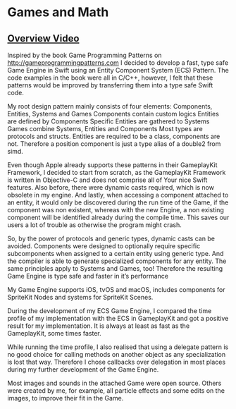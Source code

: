 # Games and Math

## [Overview Video](https://www.youtube.com/watch?v=95x6WlrhlG4)

Inspired by the book Game Programming Patterns on http://gameprogrammingpatterns.com I decided to develop a fast, type safe Game Engine in Swift using an Entity Component System (ECS) Pattern. The code examples in the book were all in C/C++, however, I felt that these patterns would be improved by transferring them into a type safe Swift code.

My root design pattern mainly consists of four elements: Components, Entities, Systems and Games
Components contain custom logics
Entities are defined by Components
Specific Entities are gathered to Systems
Games combine Systems, Entities and Components 
Most types are protocols and structs. Entities are required to be a class, components are not. Therefore a position component is just a type alias of a double2 from simd.

Even though Apple already supports these patterns in their GameplayKit Framework, I decided to start from scratch, as the GameplayKit Framework is written in Objective-C and does not comprise all of Your nice Swift features. Also before, there were dynamic casts required, which is now obsolete in my engine. And lastly, when accessing a component attached to an entity, it would only be discovered during the run time of the Game, if the component was non existent, whereas with the new Engine, a non existing component will be identified already during the compile time. This saves our users a lot of trouble as otherwise the program might crash.

So, by the power of protocols and generic types, dynamic casts can be avoided. Components were designed to optionally require specific subcomponents when assigned to a certain entity using generic type. And the compiler is able to generate specialized components for any entity.
The same principles apply to Systems and Games, too! 
Therefore the resulting Game Engine is type safe and faster in it’s performance 

My Game Engine supports iOS, tvOS and macOS, includes components for SpriteKit Nodes and systems for SpriteKit Scenes. 

During the development of my ECS Game Engine, I compared the time profile of my implementation with the ECS in GameplayKit and got a positive result for my implementation.
It is always at least as fast as the GameplayKit, some times faster. 

While running the time profile, I also realised that using a delegate pattern is no good choice for calling methods on another object as any specialization is lost that way. Therefore I chose callbacks over delegation in most places during my further development of the Game Engine.

Most images and sounds in the attached Game were open source. Others were created by me, for example, all particle effects and some edits on the images, to improve their fit in the Game.

